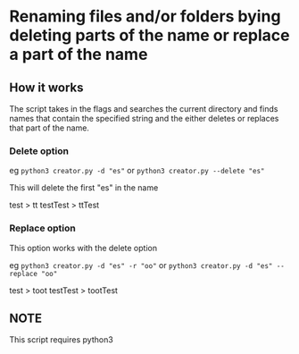 # Renaming files and/or folders bying deleting parts of the name or replace a part of the name
## How it works

The script takes in the flags and searches the current directory and finds names that contain the
specified string and the either deletes or replaces that part of the name.

### Delete option

eg `python3 creator.py -d "es"` 
or 
`python3 creator.py --delete "es"` 

This will delete the first "es" in the name

test > tt
testTest > ttTest

### Replace option

This option works with the delete option

eg `python3 creator.py -d "es" -r "oo"` 
or 
`python3 creator.py -d "es" --replace "oo"` 

test > toot
testTest > tootTest

## NOTE
This script requires python3